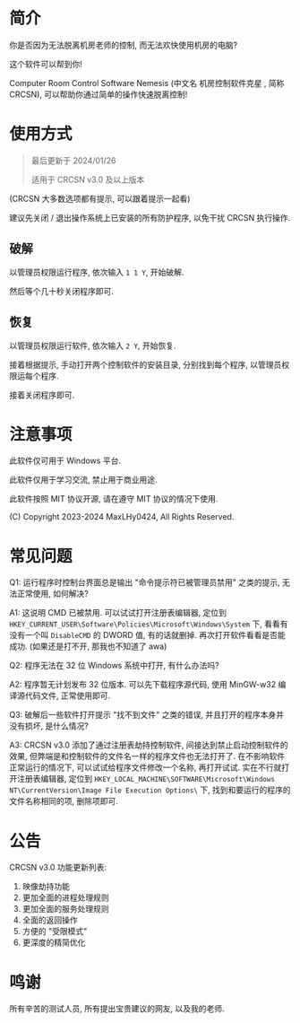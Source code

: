 # 简介

你是否因为无法脱离机房老师的控制, 而无法欢快使用机房的电脑?

这个软件可以帮到你!

Computer Room Control Software Nemesis (中文名 机房控制软件克星 , 简称 CRCSN), 可以帮助你通过简单的操作快速脱离控制!

# 使用方式

>最后更新于 2024/01/26
>
> 适用于 CRCSN v3.0 及以上版本

(CRCSN 大多数选项都有提示, 可以跟着提示一起看)

建议先关闭 / 退出操作系统上已安装的所有防护程序, 以免干扰 CRCSN 执行操作.

## 破解

以管理员权限运行程序, 依次输入 `1 1 Y`, 开始破解.

然后等个几十秒关闭程序即可.

## 恢复

以管理员权限运行软件, 依次输入 `2 Y`, 开始恢复.

接着根据提示, 手动打开两个控制软件的安装目录, 分别找到每个程序, 以管理员权限运每个程序.

接着关闭程序即可.

# 注意事项

此软件仅可用于 Windows 平台.

此软件仅用于学习交流, 禁止用于商业用途.

此软件按照 MIT 协议开源, 请在遵守 MIT 协议的情况下使用.

(C) Copyright 2023-2024 MaxLHy0424, All Rights Reserved.

# 常见问题

Q1: 运行程序时控制台界面总是输出 "命令提示符已被管理员禁用" 之类的提示, 无法正常使用, 如何解决?

A1: 这说明 CMD 已被禁用. 可以试试打开注册表编辑器, 定位到 `HKEY_CURRENT_USER\Software\Policies\Microsoft\Windows\System` 下, 看看有没有一个叫 `DisableCMD` 的 DWORD 值, 有的话就删掉. 再次打开软件看看是否能成功. (如果还是打不开, 那我也不知道了 awa)

Q2: 程序无法在 32 位 Windows 系统中打开, 有什么办法吗?

A2: 程序暂无计划发布 32 位版本. 可以先下载程序源代码, 使用 MinGW-w32 编译源代码文件, 正常使用即可.

Q3: 破解后一些软件打开提示 "找不到文件" 之类的错误, 并且打开的程序本身并没有损坏, 是什么情况?

A3: CRCSN v3.0 添加了通过注册表劫持控制软件, 间接达到禁止启动控制软件的效果, 但弊端是和控制软件的文件名一样的程序文件也无法打开了. 在不影响软件正常运行的情况下, 可以试试给程序文件修改一个名称, 再打开试试. 实在不行就打开注册表编辑器, 定位到 `HKEY_LOCAL_MACHINE\SOFTWARE\Microsoft\Windows NT\CurrentVersion\Image File Execution Options\` 下, 找到和要运行的程序的文件名称相同的项, 删除项即可.

# 公告

CRCSN v3.0 功能更新列表:
1. 映像劫持功能
2. 更加全面的进程处理规则
3. 更加全面的服务处理规则
4. 全面的返回操作
5. 方便的 "受限模式"
6. 更深度的精简优化

# 鸣谢

所有辛苦的测试人员, 所有提出宝贵建议的网友, 以及我的老师.